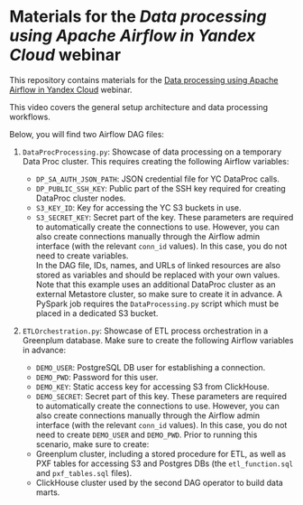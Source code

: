 # Materials for the _Data processing using Apache Airflow in Yandex Cloud_ webinar

This repository contains materials for the [Data processing using Apache Airflow in Yandex Cloud](https://www.youtube.com/watch?v=jF3YemOVofQ) webinar.

This video covers the general setup architecture and data processing workflows.

Below, you will find two Airflow DAG files:
1. `DataProcProcessing.py`: Showcase of data processing on a temporary Data Proc cluster.
This requires creating the following Airflow variables: 
    - `DP_SA_AUTH_JSON_PATH`: JSON credential file for YC DataProc calls.
    - `DP_PUBLIC_SSH_KEY`: Public part of the SSH key required for creating DataProc cluster nodes.
    - `S3_KEY_ID`: Key for accessing the YC S3 buckets in use.
    - `S3_SECRET_KEY`: Secret part of the key.
These parameters are required to automatically create the connections to use. However, you can also create connections manually through the Airflow admin interface (with the relevant `conn_id` values). In this case, you do not need to create variables.  
In the DAG file, IDs, names, and URLs of linked resources are also stored as variables and should be replaced with your own values.
Note that this example uses an additional DataProc cluster as an external Metastore cluster, so make sure to create it in advance.
A PySpark job requires the `DataProcessing.py` script which must be placed in a dedicated S3 bucket.

2. `ETLOrchestration.py`: Showcase of ETL process orchestration in a Greenplum database.
Make sure to create the following Airflow variables in advance:
    - `DEMO_USER`:  PostgreSQL DB user for establishing a connection.
    - `DEMO_PWD`: Password for this user.
    - `DEMO_KEY`: Static access key for accessing S3 from ClickHouse.
    - `DEMO_SECRET`: Secret part of this key.
These parameters are required to automatically create the connections to use. However, you can also create connections manually through the Airflow admin interface (with the relevant `conn_id` values). In this case, you do not need to create `DEMO_USER` and `DEMO_PWD`.
Prior to running this scenario, make sure to create:
    - Greenplum cluster, including a stored procedure for ETL, as well as PXF tables for accessing S3 and Postgres DBs (the `etl_function.sql` and `pxf_tables.sql` files).
    - ClickHouse cluster used by the second DAG operator to build data marts.
